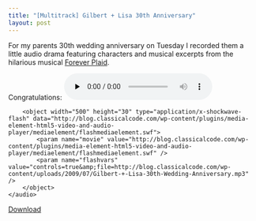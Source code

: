 ```yaml
---
title: "[Multitrack] Gilbert + Lisa 30th Anniversary"
layout: post
---
```


For my parents 30th wedding anniversary on Tuesday I recorded them a little audio drama featuring characters and musical excerpts from the hilarious musical <a href="http://en.wikipedia.org/wiki/Forever_Plaid">Forever Plaid</a>. 

Congratulations:
	<audio id="wp_mep_22" src="http://blog.classicalcode.com/wp-content/uploads/2009/07/Gilbert-+-Lisa-30th-Wedding-Anniversary.mp3" type="audio/mp3"    controls="controls" preload="none"  >
		
		
		
		
		
		
		
		<object width="500" height="30" type="application/x-shockwave-flash" data="http://blog.classicalcode.com/wp-content/plugins/media-element-html5-video-and-audio-player/mediaelement/flashmediaelement.swf">
			<param name="movie" value="http://blog.classicalcode.com/wp-content/plugins/media-element-html5-video-and-audio-player/mediaelement/flashmediaelement.swf" />
			<param name="flashvars" value="controls=true&amp;file=http://blog.classicalcode.com/wp-content/uploads/2009/07/Gilbert-+-Lisa-30th-Wedding-Anniversary.mp3" />			
		</object>		
	</audio>
<script type="text/javascript">
jQuery(document).ready(function($) {
	$('#wp_mep_22').mediaelementplayer({
		m:1
		
		,features: ['playpause','current','progress','duration','volume','tracks','fullscreen']
		,audioWidth:500,audioHeight:30
	});
});
</script>

<a href='http://blog.classicalcode.com/wp-content/uploads/2009/07/Gilbert-+-Lisa-30th-Wedding-Anniversary.mp3'>Download</a>
